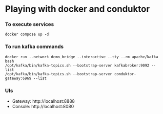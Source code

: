 # Playing with docker and conduktor
### To execute services
```
docker compose up -d
```
### To run kafka commands
```
docker run --network demo_bridge --interactive --tty --rm apache/kafka bash
/opt/kafka/bin/kafka-topics.sh --bootstrap-server kafkabroker:9092 --list
/opt/kafka/bin/kafka-topics.sh --bootstrap-server conduktor-gateway:6969 --list
```

### UIs
- Gateway: http://localhost:8888
- Console: http://localhost:8080